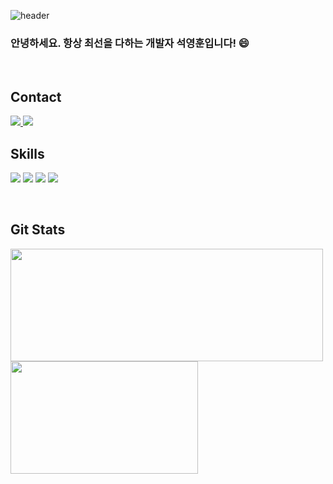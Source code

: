 ![header](https://capsule-render.vercel.app/api?type=waving&color=0:0489B1,100:2ECCFA&height=180&section=header&text=Developer%20younghoonSeok&fontSize=28&animation=fadeIn&fontAlignY=36&fontColor=ffffff)

### 안녕하세요. 항상 최선을 다하는 개발자 석영훈입니다! 😄

<br>

## Contact
<a href="younghoon211@naver.com">
  <img src="https://img.shields.io/badge/mail-7058E8?style=flat&logo=Gmail&logoColor=white"/>
</a>
<a href="younghoon211@naver.com">
  <img src="https://img.shields.io/badge/mail-81F781?style=flat&logo=Gmail&logoColor=white"/>
</a>

## Skills
<img src="https://img.shields.io/badge/JAVA-orange?style=for-the-badge&logo=java"/> <img src="https://img.shields.io/badge/SPRING-6DB33F?style=for-the-badge&logo=Spring&logoColor=white"> <img src="https://img.shields.io/badge/ORACLE-F80000?style=for-the-badge&logo=Oracle&logoColor=white"> <img src="https://img.shields.io/badge/IntelliJ-A111C4?style=for-the-badge&logo=IntelliJIDEA&logoColor=white"/>

<br>

## Git Stats
<img src="https://github-readme-stats.vercel.app/api?username=younghoon211&theme=gruvbox&hide=issues,contribs" height="180" width="500"/> <img src="https://github-readme-stats.vercel.app/api/top-langs/?username=younghoon211&layout=compact&theme=gruvbox" height="180" width="300"/>

